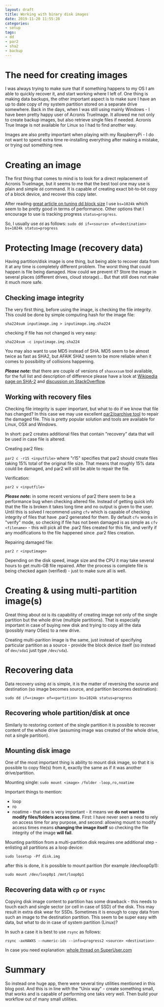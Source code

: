 ```yaml
---
layout: draft
title: Working with binary disk images
date: 2019-11-20 11:55:28
categories:
- setup
tags:
- dd
- par2
- sha2
- backup
---
```


# The need for creating images

I was always trying to make sure that if something happens to my OS I am able to quickly recover it, and start working where I left of. One thing is making data backups, the other important aspect is to make sure I have an up to date copy of my system partition stored on a separate drive somewhere.
Back in the days, when I was still using mainly Windows - I have been pretty happy user of Acronis TrueImage. It allowed me not only to create backup images, but also retrieve single files if needed. Acronis True Image is not available for Linux so I had to find another way.

Images are also pretty important when playing with my RaspberryPi - I do not want to spend extra time re-installing everything after making a mistake, or trying out something new.

# Creating an image

The first thing that comes to mind is to look for a direct replacement of Acronis TrueImage, but it seems to me that the best tool one may use is plain and simple `dd` command. It is capable of creating exact bit-to-bit copy of a block device, and recover this copy later.

After reading [great article on tuning dd block size](http://blog.tdg5.com/tuning-dd-block-size/) I use `bs=1024k` which seem to be pretty good in terms of performance. Other options that I encourage to use is tracking progress `status=progress`.

So, I usually use `dd` as follows: `sudo dd if=<source> of=<destination> bs=1024k status=progress`

# Protecting Image (recovery data)

Having partition/disk image is one thing, but being able to recover data from it at any time is completely different problem. The worst thing that could happen is file being damaged. How could we prevent it? Store the image in several places (different drives, cloud storage)... But that still does not make it much more safe.

## Checking image integrity

The very first thing, before using the image, is checking the file integrity. This could be done by simple computing hash for the image file:

`sha224sum inputimage.img > inputimage.img.sha224`

checking if file has not changed is very easy:

`sha224sum -c inputimage.img.sha224`

You may also want to use MD5 instead of SHA. MD5 seem to be almost twice as fast as SHA2, but AFAIK SHA2 seem to be more reliable when it comes to possibility of collisions happening.

***Please note:*** that there are couple of versions of `shaxxxsum` tool available, for the full list and description of difference please have a look at [Wikipedia page on SHA-2](https://en.wikipedia.org/wiki/SHA-2a) and [discussion on StackOverflow](https://stackoverflow.com/questions/10061532/why-chose-sha512-over-sha384).

## Working with recovery files 

Checking file integrity is super important, but what to do if we know that file has changed? In this case we may use excellent [par2/parchive tool](https://en.wikipedia.org/wiki/Parchive) to repair the damaged file. This is pretty popular solution and tools are available for Linux, OSX and Windows.

In short: par2 creates additional files that contain "recovery" data that will be used in case file is altered.

Creating par2 files:

`par2 c -r15 <inputfile>` where "r15" specifies that par2 should create files taking 15% total of the original file size. That means that roughly 15% data could be damaged, and par2 will still be able to repair the file.

Verification:

`par2 v <inputfile>`

***Please note:*** in some recent versions of par2 there seem to be a performance bug when checking altered file. Instead of getting quick info that the file is broken it takes long time and no output is given to the user. Until this is solved I recommend using `cfv` which is capable of checking integrity of files that have .par2 generated for them. By default `cfv` works in "verify" mode, so checking if file has not been damaged is as simple as `cfv <filename>` - this will pick all the .par2 files created for this file, and verify if any modifications to the file happened since .par2 files creation.


Repairing damaged file:

`par2 r <inputimage>`

Depending on the disk speed, image size and the CPU it may take several hours to get multi-GB file repaired. After the process is complete file is being checked again (verified) - just to make sure all is well.

# Creating & using multi-partition image(s)

Great thing about `dd` is its capability of creating image not only of the single partition but the whole drive (multiple partitions). That is especially important in case of buying new disk and trying to copy all the data (possibly many OSes) to a new drive.

Creating multi-parition image is the same, just instead of specifying particular partition as a source - provide the block device itself (so instead of `dev/sda1` just type `/dev/sda`).

# Recovering data

Data recovery using `dd` is simple, it is the matter of reversing the source and destination (so image becomes source, and partition becomes destination):

`sudo dd if=<image> of=<partition> bs=1024k status=progress`

## Recovering whole partition/disk at once

Similarly to restoring content of the single partition it is possible to recover content of the whole drive (assuming image was created of the whole drive, not a single partition). 

## Mounting disk image

One of the most important thing is ability to mount disk image, so that it is possible to copy file(s) from it, exactly the same as if it was another drive/partition.

Mounting single: `sudo mount <image> /folder -loop,ro,noatime`

Important things to mention:
- loop
- ro
- noatime - that one is very important - it means we **do not want to modify files/folders access time**. First: I have never seen a need to rely on access time for any purpose, and second: allowing mount to modify access times means **changing the image itself** so checking the file integrity of the image **will fail**.

Mounting paritition from a multi-partition disk requires one additional step - enlisting all partitions as a loop device:

`sudo losetup -Pf disk.img`

after this is done, it is possible to mount parition (for example /dev/loop0p1):

`sudo mount /dev/loop0p1 /mnt/loop0p1`

## Recovering data with `cp` or `rsync`

Copying disk image content to partition has some drawback - this needs to touch each and single sector (or cell in case of SSD) of the disk. This may result in extra disk wear for SSDs. Sometimes it is enough to copy data from such an image to the destination partition. This seem to be super easy with data, but what to do in case of system partition (Linux)?

In such a case it is best to use `rsync` as follows:

`rsync -axHAWXS --numeric-ids --info=progress2 <source> <destination>` 

In case you need explanation: [whole thread on SuperUser.com](https://superuser.com/questions/307541/copy-entire-file-system-hierarchy-from-one-drive-to-another)

# Summary

So instead one huge app, there were several tiny utilities mentioned in this blog post. And this is in line with the "Unix way" - create something small, that works and is capable of performing one taks very well. Then build your workflow out of many small utilities. 
